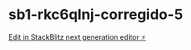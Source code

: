 # sb1-rkc6qlnj-corregido-5

[Edit in StackBlitz next generation editor ⚡️](https://stackblitz.com/~/github.com/serh777/sb1-rkc6qlnj-corregido-5)